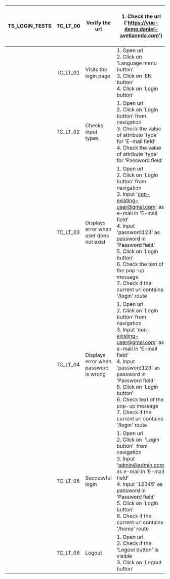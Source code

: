 | TS_LOGIN_TESTS | TC_LT_00 | Verify the url                          | 1\. Check the url ('https://vue-demo.daniel-avellaneda.com')                                                                                                                                                                                                                                                                    | [https://vue-demo.daniel-avellaneda.com](https://vue-demo.daniel-avellaneda.com/)                                                                                                                   |
| -------------- | -------- | --------------------------------------- | ------------------------------------------------------------------------------------------------------------------------------------------------------------------------------------------------------------------------------------------------------------------------------------------------------------------------------- | --------------------------------------------------------------------------------------------------------------------------------------------------------------------------------------------------- |
|                | TC_LT_01 | Visits the login page                   | 1\. Open url<br>2\. Click on 'Language menu button'<br>3\. Click on 'EN button'<br>4\. Click on 'Login button'                                                                                                                                                                                                                  | English language will be selected<br>User will be redirected to the login page                                                                                                                      |
|                | TC_LT_02 | Checks input types                      | 1\. Open url<br>2\. Click on 'Login button' from navigation<br>3\. Check the value of attribute 'type' for 'E-mail field'<br>4\. Check the value of attribute 'type' for 'Password field'<br>                                                                                                                                   | User will be redirected to the login page<br>Value of the 'E-mail field' for attribute 'type' will be 'email'<br>Value of the 'Password field' for attribute 'type' will be 'password'              |
|                | TC_LT_03 | Displays error when user does not exist | 1\. Open url<br>2\. Click on 'Login button' from navigation<br>3\. Input 'non-existing-user@gmal.com' as e-mail in 'E-mail field'<br>4\. Input 'password123' as password in 'Password field'<br>5\. Click on 'Login button'<br>6\. Check the text of the pop-up message<br>7\. Check if the current url contains '/login' route | User will be redirected to the login page<br>User will fail to login<br>Text of the pop-up message will be 'User does not exist'<br>Url will be 'https://vue-demo.daniel-avellaneda.com/login' <br> |
|                | TC_LT_04 | Displays error when password is wrong   | 1\. Open url<br>2\. Click on 'Login button' from navigation<br>3\. Input 'non-existing-user@gmal.com' as e-mail in 'E-mail field'<br>4\. Input 'password123' as password in 'Password field'<br>5\. Click on 'Login button'<br>6\. Check text of the pop-up message<br>7\. Check if the current url contains '/login' route     | User will be redirected to the login page<br>User will fail to login<br>Text of the pop-up message will be 'Wrong password'<br>Url will be 'https://vue-demo.daniel-avellaneda.com/login' <br>      |
|                | TC_LT_05 | Successful login                        | 1\. Open url<br>2\. Click on  'Login button'  from navigation<br>3\. Input 'admin@admin.com' as e-mail in 'E-mail field'<br>4\. Input '12345' as password in 'Password field'<br>5\. Click on 'Login button'<br>6\. Check if the current url contains '/home' route                                                             | User will be redirected to the login page<br>User will be successfully logged in<br>User will be redirected to the home page<br>Url will be 'https://vue-demo.daniel-avellaneda.com/login' <br>     |
|                | TC_LT_06 | Logout                                  | 1\. Open url<br>2\. Check if the 'Logout button' is visible<br>3\. Click on 'Logout button'                                                                                                                                                                                                                                     | Logout button is visible<br>User will be logged out                                                                                                                                                 |